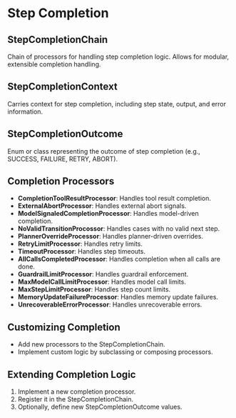 # Step Completion

## StepCompletionChain
Chain of processors for handling step completion logic. Allows for modular, extensible completion handling.

## StepCompletionContext
Carries context for step completion, including step state, output, and error information.

## StepCompletionOutcome
Enum or class representing the outcome of step completion (e.g., SUCCESS, FAILURE, RETRY, ABORT).

## Completion Processors
- **CompletionToolResultProcessor**: Handles tool result completion.
- **ExternalAbortProcessor**: Handles external abort signals.
- **ModelSignaledCompletionProcessor**: Handles model-driven completion.
- **NoValidTransitionProcossor**: Handles cases with no valid next step.
- **PlannerOverrideProcessor**: Handles planner-driven overrides.
- **RetryLimitProcessor**: Handles retry limits.
- **TimeoutProcessor**: Handles step timeouts.
- **AllCallsCompletedProcessor**: Handles completion when all calls are done.
- **GuardrailLimitProcessor**: Handles guardrail enforcement.
- **MaxModelCallLimitProcessor**: Handles model call limits.
- **MaxStepLimitProcessor**: Handles step count limits.
- **MemoryUpdateFailureProcessor**: Handles memory update failures.
- **UnrecoverableErrorProcessor**: Handles unrecoverable errors.

## Customizing Completion
- Add new processors to the StepCompletionChain.
- Implement custom logic by subclassing or composing processors.

## Extending Completion Logic
1. Implement a new completion processor.
2. Register it in the StepCompletionChain.
3. Optionally, define new StepCompletionOutcome values. 